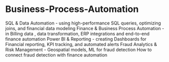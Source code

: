 # Business-Process-Automation
SQL & Data Automation - using high-performance SQL queries, optimizing joins, and financial data modeling
Finance & Business Process Automation	- in Billing data , data transformation, ERP integrations and end-to-end finance automation
Power BI & Reporting -	creating Dashboards	for Financial reporting, KPI tracking, and automated alerts
Fraud Analytics & Risk Management	- Geospatial models, ML for fraud detection	How to connect fraud detection with finance automation
